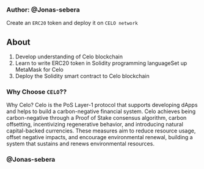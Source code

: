 ### Author: @Jonas-sebera

Create an `ERC20` token and deploy it on `CELO network`


## About

   1. Develop understanding of Celo blockchain
   2. Learn to write ERC20 token in Solidity programming languageSet up MetaMask for Celo
   3. Deploy the Solidity smart contract to Celo blockchain

### Why Choose `CELO`??
Why Celo? Celo is the PoS Layer-1 protocol that supports developing dApps and helps to build a carbon-negative financial system. Celo achieves being carbon-negative through a Proof of Stake consensus algorithm, carbon offsetting, incentivizing regenerative behavior, and introducing natural capital-backed currencies. These measures aim to reduce resource usage, offset negative impacts, and encourage environmental renewal, building a system that sustains and renews environmental resources.



### @Jonas-sebera